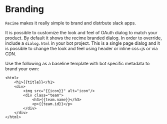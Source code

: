# Branding

`Recime` makes it really simple to brand and distrbute slack apps.

It is possible to customize the look and feel of OAuth dialog to match your product. By default it shows the recime branded dialog. In order to override, include a `dialog.html` in your bot project. This is a single page dialog and it is possible to change the look and feel using header or inline css+js or via CDN.

Use the following as a baseline template with bot specific metadata to brand your own:

```
<html>
    <h1>{{title}}</h1>
    <div>
        <img src="{{icon}}" alt="icon"/>
        <div class="team">
            <h3>{{team.name}}</h3>
            <p>{{team.id}}</p>
        </div>
    </div>
</html>


```







